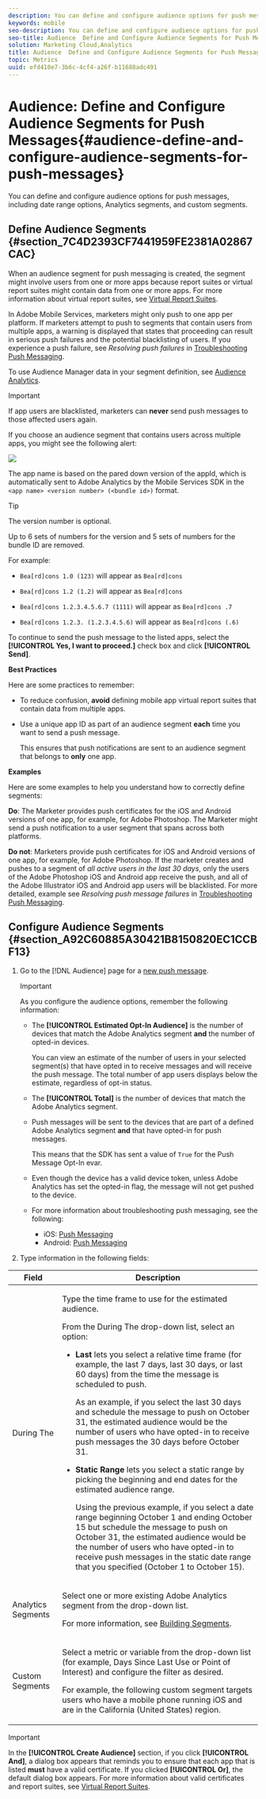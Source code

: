 ```yaml
---
description: You can define and configure audience options for push messages, including date range options, Analytics segments, and custom segments.
keywords: mobile
seo-description: You can define and configure audience options for push messages, including date range options, Analytics segments, and custom segments.
seo-title: Audience  Define and Configure Audience Segments for Push Messages
solution: Marketing Cloud,Analytics
title: Audience  Define and Configure Audience Segments for Push Messages
topic: Metrics
uuid: efd410e7-3b6c-4cf4-a26f-b11688adc491
---
```


# Audience: Define and Configure Audience Segments for Push Messages{#audience-define-and-configure-audience-segments-for-push-messages}

You can define and configure audience options for push messages, including date range options, Analytics segments, and custom segments.

## Define Audience Segments {#section_7C4D2393CF7441959FE2381A02867CAC}

When an audience segment for push messaging is created, the segment might involve users from one or more apps because report suites or virtual report suites might contain data from one or more apps. For more information about virtual report suites, see [Virtual Report Suites](../../manage-apps/c-mob-vrs.md#concept_0C6EDD6139AC4B08A2316CFCE77CC717).

In Adobe Mobile Services, marketers might only push to one app per platform. If marketers attempt to push to segments that contain users from multiple apps, a warning is displayed that states that proceeding can result in serious push failures and the potential blacklisting of users. If you experience a push failure, see *Resolving push failures* in [Troubleshooting Push Messaging](../../in-app-messaging/t-create-push-message/c-troubleshooting-push-messaging.md#concept_8CECEBF5C278422796BAD09107DCED93).

To use Audience Manager data in your segment definition, see [Audience Analytics](https://marketing.adobe.com/resources/help/en_US/analytics/audiences/).

>[!IMPORTANT]
>
>If app users are blacklisted, marketers can **never** send push messages to those affected users again.

If you choose an audience segment that contains users across multiple apps, you might see the following alert:

![](assets/multiple_appname.png)

The app name is based on the pared down version of the appId, which is automatically sent to Adobe Analytics by the Mobile Services SDK in the `<app name> <version number> (<bundle id>)` format.

>[!TIP]
>
>The version number is optional.

Up to 6 sets of numbers for the version and 5 sets of numbers for the bundle ID are removed.

For example:

* `Bea[rd]cons 1.0 (123)` will appear as `Bea[rd]cons` 

* `Bea[rd]cons 1.2 (1.2)` will appear as `Bea[rd]cons` 

* `Bea[rd]cons 1.2.3.4.5.6.7 (1111)` will appear as `Bea[rd]cons .7` 

* `Bea[rd]cons 1.2.3. (1.2.3.4.5.6)` will appear as `Bea[rd]cons (.6)`

To continue to send the push message to the listed apps, select the **[!UICONTROL Yes, I want to proceed.]** check box and click **[!UICONTROL Send]**.

**Best Practices**

Here are some practices to remember:

* To reduce confusion, **avoid** defining mobile app virtual report suites that contain data from multiple apps. 
* Use a unique app ID as part of an audience segment **each** time you want to send a push message.

  This ensures that push notifications are sent to an audience segment that belongs to **only** one app.

**Examples**

Here are some examples to help you understand how to correctly define segments:

**Do**: The Marketer provides push certificates for the iOS and Android versions of one app, for example, for Adobe Photoshop. The Marketer might send a push notification to a user segment that spans across both platforms.

**Do not**: Marketers provide push certificates for iOS and Android versions of one app, for example, for Adobe Photoshop. If the marketer creates and pushes to a segment of *all active users in the last 30 days*, only the users of the Adobe Photoshop iOS and Android app receive the push, and all of the Adobe Illustrator iOS and Android app users will be blacklisted. For more detailed, example see *Resolving push message failures* in [Troubleshooting Push Messaging](../../in-app-messaging/t-create-push-message/c-troubleshooting-push-messaging.md#concept_8CECEBF5C278422796BAD09107DCED93).

## Configure Audience Segments {#section_A92C60885A30421B8150820EC1CCBF13}

1. Go to the [!DNL Audience] page for a [new push message](../../in-app-messaging/t-create-push-message/t-create-push-message.md#task_70E6D9C01F5A4082B9880C049804A2A0).

   >[!IMPORTANT]
   >
   >As you configure the audience options, remember the following information: 
   >
   >
   >
   >    
   >    
   >    * The **[!UICONTROL Estimated Opt-In Audience]** is the number of devices that match the Adobe Analytics segment **and** the number of opted-in devices. 
   >    
   >    
   >      You can view an estimate of the number of users in your selected segment(s) that have opted in to receive messages and will receive the push message. The total number of app users displays below the estimate, regardless of opt-in status. 
   >    
   >    * The **[!UICONTROL Total]** is the number of devices that match the Adobe Analytics segment. 
   >    * Push messages will be sent to the devices that are part of a defined Adobe Analytics segment **and** that have opted-in for push messages. 
   >    
   >    
   >      This means that the SDK has sent a value of `True` for the Push Message Opt-In evar. 
   >    
   >    * Even though the device has a valid device token, unless Adobe Analytics has set the opted-in flag, the message will not get pushed to the device. 
   >    * For more information about troubleshooting push messaging, see the following: 
   >    
   >    
   >    
   >        
   >        
   >        * iOS: [Push Messaging](https://marketing.adobe.com/resources/help/en_US/mobile/ios/push_messaging.html) 
   >        * Android: [Push Messaging](https://marketing.adobe.com/resources/help/en_US/mobile/android/push_messaging.html) 
   >        
   >        

   >    
   >    
   >

1. Type information in the following fields:

<table id="table_13247225F51041EC8CD91BE02C9BCC2F"> 
 <thead> 
  <tr> 
   <th colname="col1" class="entry"> Field </th> 
   <th colname="col2" class="entry"> Description </th> 
  </tr>
 </thead>
 <tbody> 
  <tr> 
   <td colname="col1"> <p><span class="uicontrol"> During The </span> </p> </td> 
   <td colname="col2"> <p>Type the time frame to use for the estimated audience. </p> <p>From the <span class="uicontrol"> During The</span> drop-down list, select an option: </p> <p> 
     <ul id="ul_17E1C6D5ADA44E4A992567C35B0A1CE7"> 
      <li id="li_5E7BD71F96704C1FA1A215E9E2FC559C"> <p><b>Last</b> lets you select a relative time frame (for example, the last 7 days, last 30 days, or last 60 days) from the time the message is scheduled to push. </p> <p>As an example, if you select the last 30 days and schedule the message to push on October 31, the estimated audience would be the number of users who have opted-in to receive push messages the 30 days before October 31. </p> </li> 
      <li id="li_2320DCE8A02D420B9E11DAB98C154A3C"> <p><b>Static Range</b> lets you select a static range by picking the beginning and end dates for the estimated audience range. </p> <p>Using the previous example, if you select a date range beginning October 1 and ending October 15 but schedule the message to push on October 31, the estimated audience would be the number of users who have opted-in to receive push messages in the static date range that you specified (October 1 to October 15). </p> </li> 
     </ul> </p> </td> 
  </tr> 
  <tr> 
   <td colname="col1"> <p><span class="uicontrol"> Analytics Segments </span> </p> </td> 
   <td colname="col2"> <p>Select one or more existing <span class="keyword"> Adobe Analytics</span> segment from the drop-down list. </p> <p>For more information, see <a href="https://marketing.adobe.com/resources/help/en_US/analytics/segment/seg_build.html" format="https" scope="external"> Building Segments</a>. </p> </td> 
  </tr> 
  <tr> 
   <td colname="col1"> <p><span class="uicontrol"> Custom Segments </span> </p> </td> 
   <td colname="col2"> <p>Select a metric or variable from the drop-down list (for example, <span class="uicontrol"> Days Since Last Use</span> or <span class="uicontrol"> Point of Interest</span>) and configure the filter as desired. </p> <p>For example, the following custom segment targets users who have a mobile phone running iOS and are in the California (United States) region. </p> </td> 
  </tr> 
 </tbody> 
</table>

   >[!IMPORTANT]
   >
   >In the **[!UICONTROL Create Audience]** section, if you click **[!UICONTROL And]**, a dialog box appears that reminds you to ensure that each app that is listed **must** have a valid certificate. If you clicked **[!UICONTROL Or]**, the default dialog box appears. For more information about valid certificates and report suites, see [Virtual Report Suites](../../manage-apps/c-mob-vrs.md#concept_0C6EDD6139AC4B08A2316CFCE77CC717).

